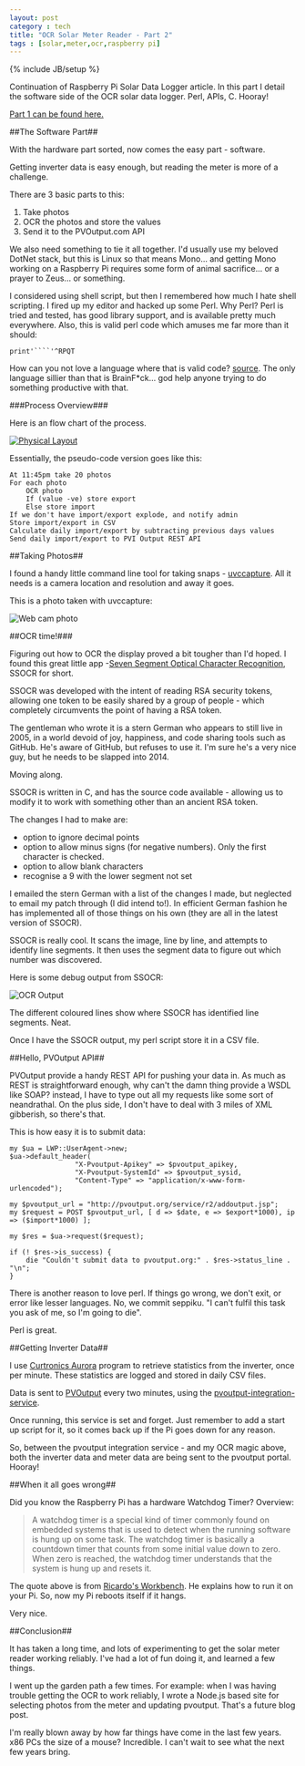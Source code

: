 ```yaml
---
layout: post
category : tech
title: "OCR Solar Meter Reader - Part 2"
tags : [solar,meter,ocr,raspberry pi]
---
```

{% include JB/setup %}

Continuation of Raspberry Pi Solar Data Logger article. In this part I detail the software side of the OCR solar data logger. Perl, APIs, C. Hooray!

<!--more-->

<a href="{{ site.url }}/tech/2014/05/19/ocr-solar-meter-reader-part1/">Part 1 can be found here.</a>

##The Software Part##

With the hardware part sorted, now comes the easy part - software.

Getting inverter data is easy enough, but reading the meter is more of a challenge.

There are 3 basic parts to this:

1. Take photos
2. OCR the photos and store the values
3. Send it to the PVOutput.com API

We also need something to tie it all together. I'd usually use my beloved DotNet stack, but this is Linux so that means Mono... and getting Mono working on a Raspberry Pi requires some form of animal sacrifice... or a prayer to Zeus... or something.

I considered using shell script, but then I remembered how much I hate shell scripting. I fired up my editor and hacked up some Perl. Why Perl? Perl is tried and tested, has good library support, and is available pretty much everywhere. Also, this is valid perl code which amuses me far more than it should:

	print'````'^RPQT

How can you not love a language where that is valid code? [source](http://www.perlmonks.org/?node=Obfuscated%20Code). The only language sillier than that is BrainF*ck... god help anyone trying to do something productive with that.

###Process Overview###

Here is an flow chart of the process.

<a class="fancybox" rel="group" href="{{ site.url }}/assets/images/solar-process.png" title="Physical layout"><img class="img-responsive img-thumbnail" src="{{ site.url }}/assets/images/solar-process.png" alt="Physical Layout" /></a><br />

Essentially, the pseudo-code version goes like this:

	At 11:45pm take 20 photos
	For each photo
		OCR photo
		If (value -ve) store export
		Else store import
	If we don't have import/export explode, and notify admin
	Store import/export in CSV
	Calculate daily import/export by subtracting previous days values
	Send daily import/export to PVI Output REST API



##Taking Photos##

I found a handy little command line tool for taking snaps - [uvccapture](http://manpages.ubuntu.com/manpages/natty/man1/uvccapture.1.html). All it needs is a camera location and resolution and away it goes.

This is a photo taken with uvccapture: 

<img class="img-responsive img-thumbnail" src="{{ site.url }}/assets/images/solar-webcam.jpg" alt="Web cam photo" />

##OCR time!###

Figuring out how to OCR the display proved a bit tougher than I'd hoped. I found this great little app -[Seven Segment Optical Character Recognition](http://www.unix-ag.uni-kl.de/~auerswal/ssocr/), SSOCR for short.

SSOCR was developed with the intent of reading RSA security tokens, allowing one token to be easily shared by a group of people - which completely circumvents the point of having a RSA token.

The gentleman who wrote it is a stern German who appears to still live in 2005, in a world devoid of joy, happiness, and code sharing tools such as GitHub. He's aware of GitHub, but refuses to use it. I'm sure he's a very nice guy, but he needs to be slapped into 2014.

Moving along.

SSOCR is written in C, and has the source code available - allowing us to modify it to work with something other than an ancient RSA token.

The changes I had to make are:

- option to ignore decimal points
- option to allow minus signs (for negative numbers). Only the first character is checked.
- option to allow blank characters
- recognise a 9 with the lower segment not set

I emailed the stern German with a list of the changes I made, but neglected to email my patch through (I did intend to!). In efficient German fashion he has implemented all of those things on his own (they are all in the latest version of SSOCR).

SSOCR is really cool. It scans the image, line by line, and attempts to identify line segments. It then uses the segment data to figure out which number was discovered.

Here is some debug output from SSOCR:			

<img class="img-responsive img-thumbnail" src="{{ site.url }}/assets/images/solar-output.png" alt="OCR Output" />

The different coloured lines show where SSOCR has identified line segments. Neat.

Once I have the SSOCR output, my perl script store it in a CSV file.

##Hello, PVOutput API##

PVOutput provide a handy REST API for pushing your data in. As much as REST is straightforward enough, why can't the damn thing provide a WSDL like SOAP? instead, I have to type out all my requests like some sort of neandrathal. On the plus side, I don't have to deal with 3 miles of XML gibberish, so there's that.

This is how easy it is to submit data:

	my $ua = LWP::UserAgent->new;
	$ua->default_header(
					"X-Pvoutput-Apikey" => $pvoutput_apikey,
					"X-Pvoutput-SystemId" => $pvoutput_sysid,
					"Content-Type" => "application/x-www-form-urlencoded");

	my $pvoutput_url = "http://pvoutput.org/service/r2/addoutput.jsp";	
	my $request = POST $pvoutput_url, [ d => $date, e => $export*1000), ip => ($import*1000) ];
	
	my $res = $ua->request($request);

	if (! $res->is_success) {
		die "Couldn't submit data to pvoutput.org:" . $res->status_line . "\n";
	}

There is another reason to love perl. If things go wrong, we don't exit, or error like lesser languages. No, we commit seppiku. "I can't fulfil this task you ask of me, so I'm going to die".

Perl is great.


##Getting Inverter Data##

I use [Curtronics Aurora](http://www.curtronics.com/Solar/AuroraData.html) program to retrieve statistics from the inverter, once per minute. These statistics are logged and stored in daily CSV files.

Data is sent to [PVOutput](http://pvoutput.org) every two minutes, using the [pvoutput-integration-service](https://bitbucket.org/pvoutput/pvoutput-integration-service).

Once running, this service is set and forget. Just remember to add a start up script for it, so it comes back up if the Pi goes down for any reason.

So, between the pvoutput integration service - and my OCR magic above, both the inverter data and meter data are being sent to the pvoutput portal. Hooray!

##When it all goes wrong##

Did you know the Raspberry Pi has a hardware Watchdog Timer? Overview:

>A watchdog timer is a special kind of timer commonly found on embedded systems that is used to detect when the running software is hung up on some task. The watchdog timer is basically a countdown timer that counts from some initial value down to zero. When zero is reached, the watchdog timer understands that the system is hung up and resets it.

The quote above is from [Ricardo's Workbench](http://blog.ricardoarturocabral.com/2013/01/auto-reboot-hung-raspberry-pi-using-on.html). He explains how to run it on your Pi. So, now my Pi reboots itself if it hangs.

Very nice.

##Conclusion##

It has taken a long time, and lots of experimenting to get the solar meter reader working reliably. I've had a lot of fun doing it, and learned a few things. 

I went up the garden path a few times. For example: when I was having trouble getting the OCR to work reliably, I wrote a Node.js based site for selecting photos from the meter and updating pvoutput. That's a future blog post.

I'm really blown away by how far things have come in the last few years. x86 PCs the size of a mouse? Incredible. I can't wait to see what the next few years bring.